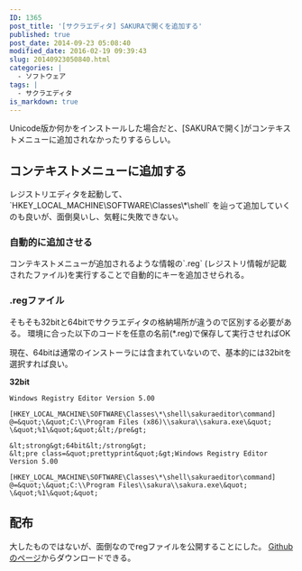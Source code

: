 ```yaml
---
ID: 1365
post_title: '[サクラエディタ] SAKURAで開くを追加する'
published: true
post_date: 2014-09-23 05:08:40
modified_date: 2016-02-19 09:39:43
slug: 20140923050840.html
categories: |
  - ソフトウェア
tags: |
  - サクラエディタ
is_markdown: true
---
```

Unicode版か何かをインストールした場合だと、[SAKURAで開く]がコンテキストメニューに追加されなかったりするらしい。
<!--more-->
<h2>コンテキストメニューに追加する</h2>
レジストリエディタを起動して、`HKEY_LOCAL_MACHINE\SOFTWARE\Classes\*\shell` を辿って追加していくのも良いが、面倒臭いし、気軽に失敗できない。

<h3>自動的に追加させる</h3>
コンテキストメニューが追加されるような情報の`.reg` (レジストリ情報が記載されたファイル)を実行することで自動的にキーを追加させられる。

<h3>.regファイル</h3>
そもそも32bitと64bitでサクラエディタの格納場所が違うので区別する必要がある。
環境に合った以下のコードを任意の名前(*.reg)で保存して実行させればOK

現在、64bitは通常のインストーラには含まれていないので、基本的には32bitを選択すれば良い。

<strong>32bit</strong>
```
Windows Registry Editor Version 5.00

[HKEY_LOCAL_MACHINE\SOFTWARE\Classes\*\shell\sakuraeditor\command]
@=&quot;\&quot;C:\\Program Files (x86)\\sakura\\sakura.exe\&quot; \&quot;%1\&quot;&quot;&lt;/pre&gt;

&lt;strong&gt;64bit&lt;/strong&gt;
&lt;pre class=&quot;prettyprint&quot;&gt;Windows Registry Editor Version 5.00

[HKEY_LOCAL_MACHINE\SOFTWARE\Classes\*\shell\sakuraeditor\command]
@=&quot;\&quot;C:\\Program Files\\sakura\\sakura.exe\&quot; \&quot;%1\&quot;&quot;
```

<h2>配布</h2>
大したものではないが、面倒なのでregファイルを公開することにした。
<a href="https://github.com/hiro0218/register-files/tree/master/oepn-with-sakura">Githubのページ</a>からダウンロードできる。